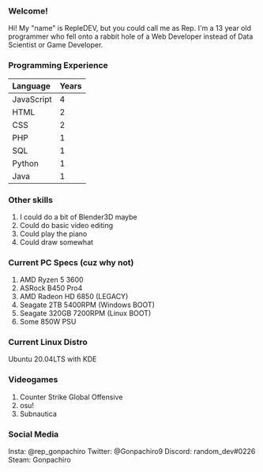 ### Welcome!
Hi! My "name" is RepleDEV, but you could call me as Rep.
I'm a 13 year old programmer who fell onto a rabbit hole of a Web Developer instead of Data Scientist or Game Developer.

### Programming Experience
| Language | Years |
| :---     | :---  |
| JavaScript | 4 |
| HTML | 2 |
| CSS | 2 |
| PHP | 1 |
| SQL | 1 |
| Python | 1 |
| Java | 1 |

### Other skills
1. I could do a bit of Blender3D maybe
2. Could do basic video editing
3. Could play the piano
4. Could draw somewhat

### Current PC Specs (cuz why not)
1. AMD Ryzen 5 3600
2. ASRock B450 Pro4
3. AMD Radeon HD 6850 (LEGACY)
4. Seagate 2TB 5400RPM (Windows BOOT)
5. Seagate 320GB 7200RPM (Linux BOOT)
6. Some 850W PSU

### Current Linux Distro
Ubuntu 20.04LTS with KDE

### Videogames
1. Counter Strike Global Offensive
2. osu!
3. Subnautica

### Social Media
Insta: @rep_gonpachiro
Twitter: @Gonpachiro9
Discord: random_dev#0226
Steam: Gonpachiro

